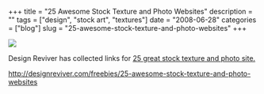 +++
title = "25 Awesome Stock Texture and Photo Websites"
description = ""
tags = ["design", "stock art", "textures"]
date = "2008-06-28"
categories = ["blog"]
slug = "25-awesome-stock-texture-and-photo-websites"
+++



  <div class="notebook-screenshot"><a href="http://designreviver.com/freebies/25-awesome-stock-texture-and-photo-websites"><img src="/media/bluga/wt4866d45815db4.jpg"/></a></div><p>Design Reviver has collected links for <a href="http://designreviver.com/freebies/25-awesome-stock-texture-and-photo-websites">25 great stock texture and photo site.</a></p>
    
  <a href="http://designreviver.com/freebies/25-awesome-stock-texture-and-photo-websites">http://designreviver.com/freebies/25-awesome-stock-texture-and-photo-websites</a>

